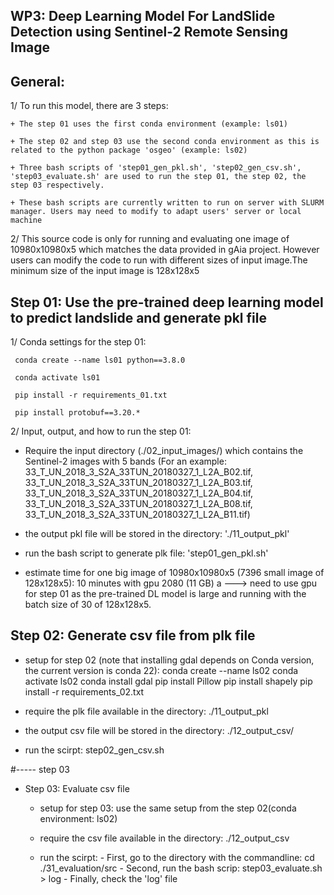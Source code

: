 ## WP3: Deep Learning Model For LandSlide Detection using Sentinel-2 Remote Sensing Image

## General:

1/ To run this model, there are 3 steps:

    + The step 01 uses the first conda environment (example: ls01)
    
    + The step 02 and step 03 use the second conda environment as this is related to the python package 'osgeo' (example: ls02)
    
    + Three bash scripts of 'step01_gen_pkl.sh', 'step02_gen_csv.sh', 'step03_evaluate.sh' are used to run the step 01, the step 02, the step 03 respectively.
    
    + These bash scripts are currently written to run on server with SLURM manager. Users may need to modify to adapt users' server or local machine


2/ This source code is only for running and evaluating one image of 10980x10980x5 which matches the data provided in gAia project. However users can modify the code to run with different sizes of input image.The minimum size of the input image is 128x128x5


## Step 01: Use the pre-trained deep learning model to predict landslide and generate pkl file
  1/ Conda settings for the step 01:
  
     conda create --name ls01 python==3.8.0
     
     conda activate ls01
     
     pip install -r requirements_01.txt
     
     pip install protobuf==3.20.*

 2/ Input, output, and how to run the step 01:
 
  + Require the input directory (./02_input_images/) which contains the Sentinel-2 images with 5 bands (For an example: 33_T_UN_2018_3_S2A_33TUN_20180327_1_L2A_B02.tif, 33_T_UN_2018_3_S2A_33TUN_20180327_1_L2A_B03.tif, 33_T_UN_2018_3_S2A_33TUN_20180327_1_L2A_B04.tif, 33_T_UN_2018_3_S2A_33TUN_20180327_1_L2A_B08.tif, 33_T_UN_2018_3_S2A_33TUN_20180327_1_L2A_B11.tif)

  + the output pkl file will be stored in the directory:  './11_output_pkl'

  + run the bash script to generate plk file:  'step01_gen_pkl.sh'

  + estimate time for one big image of 10980x10980x5 (7396 small image of 128x128x5): 10 minutes with gpu 2080 (11 GB) a
    ---> need to use gpu for step 01 as the pre-trained DL model is large and running with the batch size of 30 of 128x128x5.

## Step 02: Generate csv file from plk file
  - setup for step 02 (note that installing gdal depends on Conda version, the current version is conda 22):
     conda create --name ls02
     conda activate ls02
     conda install gdal
     pip install Pillow
     pip install shapely
     pip install -r requirements_02.txt


  - require the plk file available in the directory: ./11_output_pkl

  - the output csv file will be stored in the directory: ./12_output_csv/

  - run the scirpt: step02_gen_csv.sh

#----- step 03
+ Step 03: Evaluate csv file
  - setup for step 03: use the same setup from the step 02(conda environment: ls02)

  - require the csv file available in the directory: ./12_output_csv

  - run the scirpt:
        - First, go to the directory with the commandline: cd ./31_evaluation/src
        - Second, run the bash scrip:  step03_evaluate.sh  > log
        - Finally, check the 'log' file


